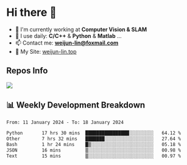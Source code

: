 # Hi there 👋

<!--
**Weijun-Lin/Weijun-Lin** is a ✨ _special_ ✨ repository because its `README.md` (this file) appears on your GitHub profile.

Here are some ideas to get you started:

- 🔭 I’m currently working on ...
- 🌱 I’m currently learning ...
- 👯 I’m looking to collaborate on ...
- 🤔 I’m looking for help with ...
- 💬 Ask me about ...
- 📫 How to reach me: ...
- 😄 Pronouns: ...
- ⚡ Fun fact: ...
-->

- 🏢 I'm currently working at **Computer Vision & SLAM**
- 🚀 I use daily: **C/C++** & **Python** & **Matlab** ...
- 📫 Contact me: **weijun-lin@foxmail.com**
- 🔗 My Site: [weijun-lin.top](https://weijun-lin.top/)

  

## Repos Info
![](https://github-readme-stats.vercel.app/api?username=Weijun-Lin&theme=cobalt)

## 📊 Weekly Development Breakdown

<!--START_SECTION:waka-->

```txt
From: 11 January 2024 - To: 18 January 2024

Python       17 hrs 30 mins  ████████████████░░░░░░░░░   64.12 %
Other        7 hrs 32 mins   ███████░░░░░░░░░░░░░░░░░░   27.64 %
Bash         1 hr 24 mins    █▒░░░░░░░░░░░░░░░░░░░░░░░   05.18 %
JSON         16 mins         ▒░░░░░░░░░░░░░░░░░░░░░░░░   00.98 %
Text         15 mins         ▒░░░░░░░░░░░░░░░░░░░░░░░░   00.97 %
```

<!--END_SECTION:waka-->
